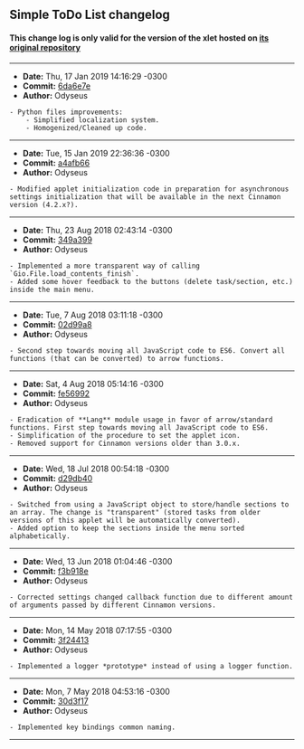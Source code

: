 ## Simple ToDo List changelog

#### This change log is only valid for the version of the xlet hosted on [its original repository](https://gitlab.com/Odyseus/CinnamonTools)

***

- **Date:** Thu, 17 Jan 2019 14:16:29 -0300
- **Commit:** [6da6e7e](https://gitlab.com/Odyseus/CinnamonTools/commit/6da6e7e)
- **Author:** Odyseus

```
- Python files improvements:
    - Simplified localization system.
    - Homogenized/Cleaned up code.

```

***

- **Date:** Tue, 15 Jan 2019 22:36:36 -0300
- **Commit:** [a4afb66](https://gitlab.com/Odyseus/CinnamonTools/commit/a4afb66)
- **Author:** Odyseus

```
- Modified applet initialization code in preparation for asynchronous settings initialization that will be available in the next Cinnamon version (4.2.x?).

```

***

- **Date:** Thu, 23 Aug 2018 02:43:14 -0300
- **Commit:** [349a399](https://gitlab.com/Odyseus/CinnamonTools/commit/349a399)
- **Author:** Odyseus

```
- Implemented a more transparent way of calling `Gio.File.load_contents_finish`.
- Added some hover feedback to the buttons (delete task/section, etc.) inside the main menu.

```

***

- **Date:** Tue, 7 Aug 2018 03:11:18 -0300
- **Commit:** [02d99a8](https://gitlab.com/Odyseus/CinnamonTools/commit/02d99a8)
- **Author:** Odyseus

```
- Second step towards moving all JavaScript code to ES6. Convert all functions (that can be converted) to arrow functions.

```

***

- **Date:** Sat, 4 Aug 2018 05:14:16 -0300
- **Commit:** [fe56992](https://gitlab.com/Odyseus/CinnamonTools/commit/fe56992)
- **Author:** Odyseus

```
- Eradication of **Lang** module usage in favor of arrow/standard functions. First step towards moving all JavaScript code to ES6.
- Simplification of the procedure to set the applet icon.
- Removed support for Cinnamon versions older than 3.0.x.

```

***

- **Date:** Wed, 18 Jul 2018 00:54:18 -0300
- **Commit:** [d29db40](https://gitlab.com/Odyseus/CinnamonTools/commit/d29db40)
- **Author:** Odyseus

```
- Switched from using a JavaScript object to store/handle sections to an array. The change is "transparent" (stored tasks from older versions of this applet will be automatically converted).
- Added option to keep the sections inside the menu sorted alphabetically.

```

***

- **Date:** Wed, 13 Jun 2018 01:04:46 -0300
- **Commit:** [f3b918e](https://gitlab.com/Odyseus/CinnamonTools/commit/f3b918e)
- **Author:** Odyseus

```
- Corrected settings changed callback function due to different amount of arguments passed by different Cinnamon versions.

```

***

- **Date:** Mon, 14 May 2018 07:17:55 -0300
- **Commit:** [3f24413](https://gitlab.com/Odyseus/CinnamonTools/commit/3f24413)
- **Author:** Odyseus

```
- Implemented a logger *prototype* instead of using a logger function.

```

***

- **Date:** Mon, 7 May 2018 04:53:16 -0300
- **Commit:** [30d3f17](https://gitlab.com/Odyseus/CinnamonTools/commit/30d3f17)
- **Author:** Odyseus

```
- Implemented key bindings common naming.

```

***
